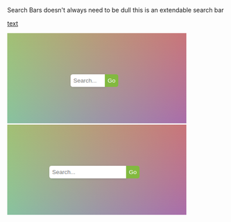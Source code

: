 Search Bars doesn't always need to be dull
this is an extendable search bar

[text](Screencast.webm)

![alt text](image-1.png)
![alt text](image-two.png)
